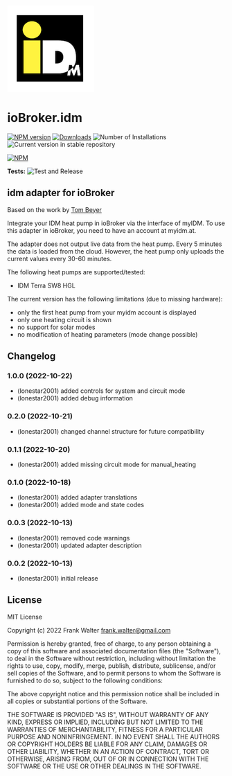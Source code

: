 ![Logo](admin/idm.png)
# ioBroker.idm

[![NPM version](https://img.shields.io/npm/v/iobroker.idm.svg)](https://www.npmjs.com/package/iobroker.idm)
[![Downloads](https://img.shields.io/npm/dm/iobroker.idm.svg)](https://www.npmjs.com/package/iobroker.idm)
![Number of Installations](https://iobroker.live/badges/idm-installed.svg)
![Current version in stable repository](https://iobroker.live/badges/idm-stable.svg)

[![NPM](https://nodei.co/npm/iobroker.idm.png?downloads=true)](https://nodei.co/npm/iobroker.idm/)

**Tests:** ![Test and Release](https://github.com/lonestar2001/ioBroker.idm/workflows/Test%20and%20Release/badge.svg)

## idm adapter for ioBroker

Based on the work by <a href='https://beyer.app/blog/2018/10/home-assistant-integration-heatpump-idm-terra-ml-complete-hgl/'>Tom Beyer</a>

Integrate your IDM heat pump in ioBroker via the interface of myIDM.
To use this adapter in ioBroker, you need to have an account at myidm.at.

The adapter does not output live data from the heat pump. Every 5 minutes the data is loaded from the cloud. However, the heat pump only uploads the current values every 30-60 minutes.

The following heat pumps are supported/tested:
* IDM Terra SW8 HGL

The current version has the following limitations (due to missing hardware):
* only the first heat pump from your myidm account is displayed
* only one heating circuit is shown
* no support for solar modes
* no modification of heating parameters (mode change possible)

## Changelog
<!--
    Placeholder for the next version (at the beginning of the line):
    ### **WORK IN PROGRESS**
-->
### 1.0.0 (2022-10-22)
* (lonestar2001) added controls for system and circuit mode
* (lonestar2001) added debug information

### 0.2.0 (2022-10-21)
* (lonestar2001) changed channel structure for future compatibility

### 0.1.1 (2022-10-20)
* (lonestar2001) added missing circuit mode for manual_heating

### 0.1.0 (2022-10-18)
* (lonestar2001) added adapter translations
* (lonestar2001) added mode and state codes

### 0.0.3 (2022-10-13)
* (lonestar2001) removed code warnings
* (lonestar2001) updated adapter description

### 0.0.2 (2022-10-13)
* (lonestar2001) initial release

## License
MIT License

Copyright (c) 2022 Frank Walter <frank.walter@gmail.com>

Permission is hereby granted, free of charge, to any person obtaining a copy
of this software and associated documentation files (the "Software"), to deal
in the Software without restriction, including without limitation the rights
to use, copy, modify, merge, publish, distribute, sublicense, and/or sell
copies of the Software, and to permit persons to whom the Software is
furnished to do so, subject to the following conditions:

The above copyright notice and this permission notice shall be included in all
copies or substantial portions of the Software.

THE SOFTWARE IS PROVIDED "AS IS", WITHOUT WARRANTY OF ANY KIND, EXPRESS OR
IMPLIED, INCLUDING BUT NOT LIMITED TO THE WARRANTIES OF MERCHANTABILITY,
FITNESS FOR A PARTICULAR PURPOSE AND NONINFRINGEMENT. IN NO EVENT SHALL THE
AUTHORS OR COPYRIGHT HOLDERS BE LIABLE FOR ANY CLAIM, DAMAGES OR OTHER
LIABILITY, WHETHER IN AN ACTION OF CONTRACT, TORT OR OTHERWISE, ARISING FROM,
OUT OF OR IN CONNECTION WITH THE SOFTWARE OR THE USE OR OTHER DEALINGS IN THE
SOFTWARE.